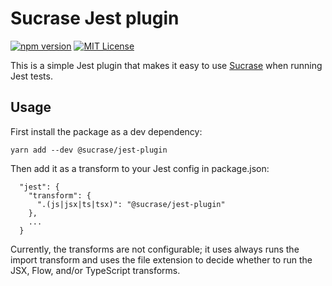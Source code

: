 # Sucrase Jest plugin

[![npm version](https://badge.fury.io/js/@sucrase%2Fjest-plugin.svg)](https://www.npmjs.com/package/@sucrase/jest-plugin)
[![MIT License](https://img.shields.io/npm/l/express.svg?maxAge=2592000)](LICENSE)

This is a simple Jest plugin that makes it easy to use
[Sucrase](https://github.com/alangpierce/sucrase) when running Jest tests.

## Usage

First install the package as a dev dependency:
```
yarn add --dev @sucrase/jest-plugin
```

Then add it as a transform to your Jest config in package.json:
```
  "jest": {
    "transform": {
      ".(js|jsx|ts|tsx)": "@sucrase/jest-plugin"
    },
    ...
  }
```

Currently, the transforms are not configurable; it uses always runs the import
transform and uses the file extension to decide whether to run the JSX, Flow,
and/or TypeScript transforms.
